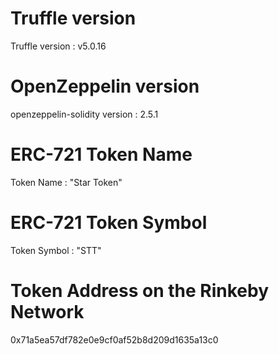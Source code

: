 # Truffle version 
Truffle version :  v5.0.16

# OpenZeppelin version 
openzeppelin-solidity version :  2.5.1

# ERC-721 Token Name
Token Name : "Star Token"

# ERC-721 Token Symbol
Token Symbol : "STT"

# Token Address on the Rinkeby Network
0x71a5ea57df782e0e9cf0af52b8d209d1635a13c0
